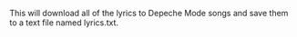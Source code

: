 This will download all of the lyrics to Depeche Mode songs and save them to a text file named lyrics.txt.
